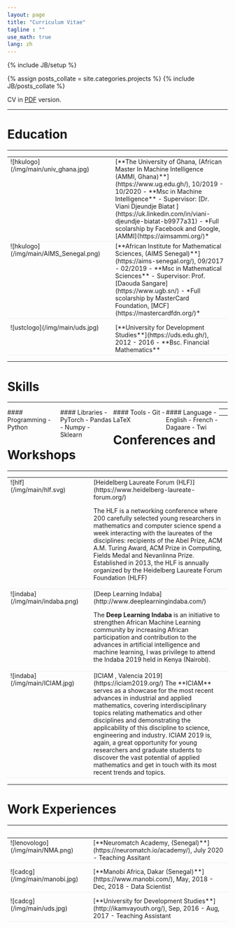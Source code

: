 ```yaml
---
layout: page
title: "Curriculum Vitae"
tagline : ""
use_math: true
lang: zh
---
```

{% include JB/setup %}

<!-- <div class="page-header">
  <div class="pull-right">
    {% include contact_icons %}
  </div>
</div> -->

{% assign posts_collate = site.categories.projects %}
{% include JB/posts_collate %}

CV in [PDF](/archive/KanubalaDeborahD_CV.pdf) version.

---

# Education
---
<table style="width:100%">
<col width="9%">
<col width="20">
<col >

<tr style="border-bottom:1pt solid #eee">
<td markdown="1">
![hkulogo](/img/main/univ_ghana.jpg)
</td>
<td></td>
<td markdown="1">
[**The University of Ghana, (African Master In Machine Intelligence (AMMI, Ghana)**](https://www.ug.edu.gh/), 10/2019 - 10/2020 
- **Msc in Machine Intelligence**
- Supervisor: [Dr. Viani Djeundje Biatat ](https://uk.linkedin.com/in/viani-djeundje-biatat-b9977a31)
- *Full scolarship by Facebook and Google, [AMMI](https://aimsammi.org/)*
</td> 
</tr>


<tr style="border-bottom:1pt solid #eee">
<td markdown="1">
![hkulogo](/img/main/AIMS_Senegal.png)
</td>
<td></td>
<td markdown="1">
[**African Institute for Mathematical Sciences, (AIMS Senegal)**](https://aims-senegal.org/), 09/2017 - 02/2019 
- **Msc in Mathematical Sciences**
- Supervisor: Prof. [Daouda Sangare](https://www.ugb.sn/)
- *Full scolarship by MasterCard Foundation, [MCF](https://mastercardfdn.org/)*
</td> 
</tr>

<tr height="10"/>
<tr style="border-bottom:1pt solid #eee">
<td markdown="1">
![ustclogo](/img/main/uds.jpg)
</td>
<td></td>
<td markdown="1">
[**University for Development Studies**](https://uds.edu.gh/), 2012 - 2016
- **Bsc. Financial Mathematics**
</td> 
</tr>


</table>

---

# Skills
---
<div class="container">
<div class="leftpane1" markdown="1">
#### Programming
- Python
</div>
  
<div class="leftpane1" markdown="1">
#### Libraries
- PyTorch
- Pandas
- Numpy
- Sklearn
</div>
  
<div class="leftpane1" markdown="1">
#### Tools
- Git 
- LaTeX
</div>

<div class="leftpane1" markdown="1">
#### Language
- English
- French
- Dagaare
- Twi
</div>
</div>

---

---

# Conferences and Workshops 
---
<table style="width:100%">
<col width="17%">
<col width="20">
<col >

<tr style="border-bottom:1pt solid #eee">
<td markdown="1">
![hlf](/img/main/hlf.svg)
</td>
<td></td>
<td markdown="1">
[Heidelberg Laureate Forum (HLF)](https://www.heidelberg-laureate-forum.org/)

The HLF is a networking conference where 200 carefully selected young researchers in mathematics and computer science spend a week interacting with the laureates of the disciplines: recipients of the Abel Prize, ACM A.M. Turing Award, ACM Prize in Computing, Fields Medal and Nevanlinna Prize. Established in 2013, the HLF is annually organized by the Heidelberg Laureate Forum Foundation (HLFF)
</td> 
</tr>

<tr style="border-bottom:1pt solid #eee">
<td markdown="1">
![indaba](/img/main/indaba.png)
</td>
<td></td>
<td markdown="1">
[Deep Learning Indaba](http://www.deeplearningindaba.com/)

The **Deep Learning Indaba** is an initiative to strengthen African Machine Learning community by increasing African participation and contribution to the advances in artificial intelligence and machine learning, I was privilege to attend the Indaba 2019 held in Kenya (Nairobi).
</td> 
</tr>

<tr style="border-bottom:1pt solid #eee">
<td markdown="1">
![indaba](/img/main/ICIAM.jpg)
</td>
<td></td>
<td markdown="1">
[ICIAM , Valencia 2019](https://iciam2019.org/)
 The **ICIAM** serves as a showcase for the most recent advances in industrial and applied mathematics, covering interdisciplinary topics relating mathematics and other disciplines and demonstrating the applicability of this discipline to science, engineering and industry. ICIAM 2019 is, again, a great opportunity for young researchers and graduate students to discover the vast potential of applied mathematics and get in touch with its most recent trends and topics.
</td> 
</tr>

</table>

---

# Work Experiences
---
<table style="width:100%">
<col width="17%">
<col width="20">
<col >

<table style="width:100%">
<col width="17%">
<col width="20">
<col >
<tr style="border-bottom:1pt solid #eee">
<td markdown="1">
![lenovologo](/img/main/NMA.png)
</td>
<td></td>
<td markdown="1">
[**Neuromatch Academy, (Senegal)**](https://neuromatch.io/academy/), July 2020
- Teaching Assitant
</td> 
</tr>

<tr height="10"/>
<tr style="border-bottom:1pt solid #eee">
<td markdown="1">
![cadcg](/img/main/manobi.jpg)
</td>
<td></td>
<td markdown="1">
[**Manobi Africa, Dakar (Senegal)**](https://www.manobi.com/), May, 2018 - Dec, 2018
- Data Scientist
</td> 
</tr>

<tr height="10"/>
<tr style="border-bottom:1pt solid #eee">
<td markdown="1">
![cadcg](/img/main/uds.jpg)
</td>
<td></td>
<td markdown="1">
[**University for Development Studies**](http://ikamvayouth.org/), Sep, 2016 - Aug, 2017
- Teaching Assistant
</td> 
</tr>

</table>

<style type="text/css">
td {
    border: 0.5px;
    vertical-align: top;
    text-align: left;
}

.container {
  width: 100%;
  height: 100%;
}

.leftpane1 {
    width: 24%;
    height: 100%;
    float: left;
    border-collapse: collapse;
}

.leftpane2 {
    width: 8%;
    height: 100%;
    margin: 8px;
  	float: left;
    border-collapse: collapse;
}

.leftpane3 {
    width: 86%;
    height: 100%;
  	float: left;
    border-collapse: collapse;
}

.leftpane4 {
    width: 15%;
    height: 100%;
    margin: 8px;
  	float: left;
    border-collapse: collapse;
}

.leftpane5 {
    width: 80%;
    height: 100%;
  	float: left;
    border-collapse: collapse;
}

.rightpane {
  width: 33%;
  height: 100%;
  float: right;
  background-color: yellow;
  border-collapse: collapse;
}
</style>